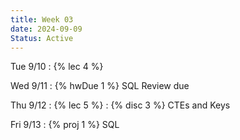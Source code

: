 ```yaml
---
title: Week 03
date: 2024-09-09
Status: Active
---
```


Tue 9/10
: {% lec 4 %}

Wed 9/11
: {% hwDue 1 %} SQL Review due

Thu 9/12
: {% lec 5 %}
: {% disc 3 %} CTEs and Keys

Fri 9/13
: {% proj 1 %} SQL
